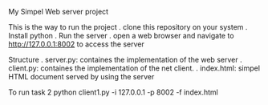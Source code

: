 My Simpel Web server project

This is the way to run the project
. clone this repository on your system
. Install python
. Run the server
. open a web browser and navigate to http://127.0.0.1:8002 to access the server

Structure
. server.py: containes the implementation of the web server
. client.py: containes the implementation of the net client.
. index.html: simpel HTML document served by using the server

To run task 2 python client1.py -i 127.0.0.1 -p 8002 -f index.html
